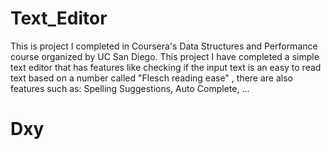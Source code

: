 # Text_Editor
This is project I completed in Coursera's Data Structures and Performance course organized by UC San Diego.
This project I have completed a simple text editor that has features like checking if the input text is an easy to read text based on a number called "Flesch reading ease" , there are also features such as: Spelling Suggestions, Auto Complete, ...

# Dxy
